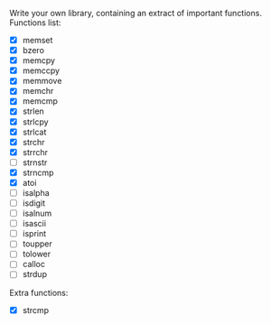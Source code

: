 Write your own library, containing an extract of important functions.
Functions list:
- [x] memset 
- [x] bzero 
- [x] memcpy
- [x] memccpy
- [x] memmove
- [x] memchr
- [x] memcmp
- [x] strlen
- [x] strlcpy 
- [x] strlcat 
- [x] strchr
- [x] strrchr 
- [ ] strnstr 
- [x] strncmp
- [x] atoi
- [ ] isalpha 
- [ ] isdigit 
- [ ] isalnum 
- [ ] isascii 
- [ ] isprint 
- [ ] toupper 
- [ ] tolower
- [ ] calloc
- [ ] strdup

Extra functions:
- [x] strcmp
